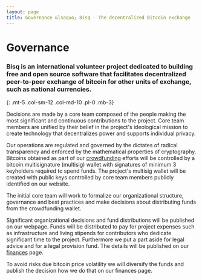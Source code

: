 ```yaml
---
layout: page
title: Governance &lsaquo; Bisq - The decentralized Bitcoin exchange
---
```

# Governance


### Bisq is an international volunteer project dedicated to building free and open source software that facilitates decentralized peer-to-peer exchange of bitcoin for other units of exchange, such as national currencies.
{: .mt-5 .col-sm-12 .col-md-10 .pl-0 .mb-3}



Decisions are made by a core team composed of the people making the most significant and continuous contributions to the project. Core team members are unified by their belief in the project's ideological mission to create technology that decentralizes power and supports individual privacy.

Our operations are regulated and governed by the dictates of radical transparency and enforced by the mathematical properties of cryptography. Bitcoins obtained as part of our [crowdfunding](/crowdfunding/) efforts will be controlled by a bitcoin multisignature (multisig) wallet with signatures of minimum 3 keyholders required to spend funds. The project's multisig wallet will be created with public keys controlled by core team members publicly identified on our website.

The initial core team will work to formalize our organizational structure, governance and best practices and make decisions about distributing funds from the crowdfunding wallet.

Significant organizational decisions and fund distributions will be published on our webpage. Funds will be distributed to pay for project expenses such as infrastructure and living stipends for contributors who dedicate significant time to the project. Furthermore we put a part aside for legal advice and for a legal provision fund. The details will be published on our [finances](/finances/) page.

To avoid risks due bitcoin price volatility we will diversify the funds and publish the decision how we do that on our finances page.
